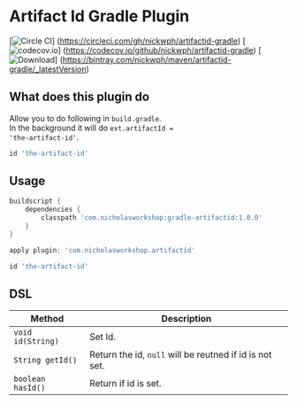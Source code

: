 # Artifact Id Gradle Plugin
[![Circle CI](https://img.shields.io/circleci/project/nickwph/artifactid-gradle.svg)]
(https://circleci.com/gh/nickwph/artifactid-gradle)
[![codecov.io](https://img.shields.io/codecov/c/github/nickwph/artifactid-gradle.svg)]
(https://codecov.io/github/nickwph/artifactid-gradle)
[ ![Download](https://img.shields.io/bintray/v/nickwph/maven/artifactid-gradle.svg)]
(https://bintray.com/nickwph/maven/artifactid-gradle/_latestVersion)

## What does this plugin do

Allow you to do following in <code>build.gradle</code>. <br/>
In the background it will do <code>ext.artifactId = 'the-artifact-id'</code>.

```groovy
id 'the-artifact-id'
```

## Usage

```groovy
buildscript {
    dependencies {
        classpath 'com.nicholasworkshop:gradle-artifactid:1.0.0'
    }
}

apply plugin: 'com.nicholasworkshop.artifactid'

id 'the-artifact-id'
```

## DSL

| Method                        | Description                                                        | 
| ----------------------------- | ------------------------------------------------------------------ |
| <code>void id(String)<code>   | Set Id.                                                            | 
| <code>String getId()</code>   | Return the id, <code>null</code> will be reutned if id is not set. |
| <code>boolean hasId()</code>  | Return if id is set.                                               |
